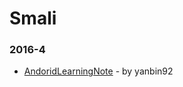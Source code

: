 # Smali


### 2016-4
- [AndoridLearningNote](https://github.com/yanbin92/AndoridLearningNote) - by yanbin92
